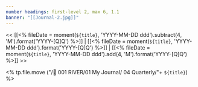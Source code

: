 ```yaml
---
number headings: first-level 2, max 6, 1.1
banner: "[[Journal-2.jpg]]"
---
```

<< [[<% fileDate = moment(`${title}`, 'YYYY-MM-DD ddd').subtract(4, 'M').format('YYYY-[Q]Q') %>]] | [[<% fileDate = moment(`${title}`, 'YYYY-MM-DD ddd').format('YYYY-[Q]Q') %>]] | [[<% fileDate = moment(`${title}`, 'YYYY-MM-DD ddd').add(4, 'M').format('YYYY-[Q]Q') %>]]  >>


<% tp.file.move ("/🌊 001 RIVER/01 My Journal/ 04 Quarterly/"+ `${title}`) %>